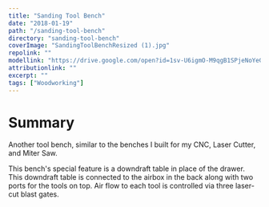 ```yaml
---
title: "Sanding Tool Bench"
date: "2018-01-19"
path: "/sanding-tool-bench"
directory: "sanding-tool-bench"
coverImage: "SandingToolBenchResized (1).jpg"
repolink: ""
modellink: "https://drive.google.com/open?id=1sv-U6igmO-M9qgB1SPjeNoYeGeqCYdGZ"
attributionlink: ""
excerpt: ""
tags: ["Woodworking"]
---
```


# Summary

Another tool bench, similar to the benches I built for my CNC, Laser Cutter, and Miter Saw.

This bench's special feature is a downdraft table in place of the drawer. This downdraft table is connected to the airbox in the back along with two ports for the tools on top. Air flow to each tool is controlled via three laser-cut blast gates.
